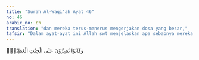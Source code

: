 ```yaml
---
title: "Surah Al-Waqi'ah Ayat 46"
no: 46
arabic_no: ٤٦
translation: "dan mereka terus-menerus mengerjakan dosa yang besar,"
tafsir: "Dalam ayat-ayat ini Allah swt menjelaskan apa sebabnya mereka golongan kiri itu menerima siksa yang sedemikian pedihnya. Dahulu, sewaktu mereka hidup di dunia semestinya mereka wajib beriman kepada Allah dengan menjalankan pelbagai amal saleh serta menjauhkan larangan Tuhannya, tetapi yang mereka jalankan adalah sebaliknya, yaitu: \n\na. Mereka hidup bermewah-mewah. b. Mereka tidak berhenti-hentinya mengerjakan dosa besar. c. Mereka mengingkari adanya hari kebangkitan."
---
```

وَكَانُوْا يُصِرُّوْنَ عَلَى الْحِنْثِ الْعَظِيْمِۚ  